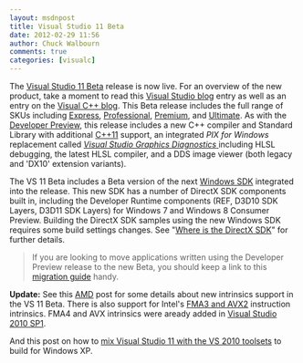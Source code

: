 ```yaml
---
layout: msdnpost
title: Visual Studio 11 Beta
date: 2012-02-29 11:56
author: Chuck Walbourn
comments: true
categories: [visualc]
---
```

The <a href="http://www.microsoft.com/visualstudio/11/en-us/downloads">Visual Studio 11 Beta</a> release is now live. For an overview of the new product, take a moment to read this <a href="">Visual Studio blog</a> entry as well as an entry on the <a href="https://devblogs.microsoft.com/cppblog/whats-new-in-visual-studio-11-beta-for-c-developers/">Visual C++ blog</a>. This Beta release includes the full range of SKUs including <a href="http://www.microsoft.com/download/en/details.aspx?id=28974">Express</a>, <a href="http://www.microsoft.com/download/en/details.aspx?id=28992">Professional</a>, <a href="http://www.microsoft.com/download/en/details.aspx?id=28985">Premium</a>, and <a href="http://www.microsoft.com/download/en/details.aspx?id=28975">Ultimate</a>. As with the <a href="https://walbourn.github.io/visual-studio-11-developer-preview/">Developer Preview</a>, this release includes a new C++ compiler and Standard Library with additional <a href="https://devblogs.microsoft.com/cppblog/c11-features-in-visual-c-11/">C++11</a> support, an integrated <em>PIX for Windows</em> replacement called <a href="https://devblogs.microsoft.com/cppblog/game-debugging-in-visual-studio-11/"><em>Visual Studio Graphics Diagnostics</em> </a>including HLSL debugging, the latest HLSL compiler, and a DDS image viewer (both legacy and 'DX10' extension variants).
<!--more-->

The VS 11 Beta includes a Beta version of the next <a href="https://developer.microsoft.com/en-us/windows/downloads/sdk-archive">Windows SDK</a> integrated into the release. This new SDK has a number of DirectX SDK components built in, including the Developer Runtime components (REF, D3D10 SDK Layers, D3D11 SDK Layers) for Windows 7 and Windows 8 Consumer Preview. Building the DirectX SDK samples using the new Windows SDK requires some build settings changes. See "<a href="https://walbourn.github.io/where-is-the-directx-sdk/">Where is the DirectX SDK</a>" for further details.

> If you are looking to move applications written using the Developer Preview release to the new Beta, you should keep a link to this <a href="http://go.microsoft.com/fwlink/?LinkID=242888">migration guide</a> handy.

<strong>Update:</strong> See this <a href="http://blogs.amd.com/developer/2012/03/01/amd-and-the-visual-studio-11-beta/">AMD</a> post for some details about new intrinsics support in the VS 11 Beta. There is also support for Intel's <a href="http://software.intel.com/en-us/blogs/2011/06/13/haswell-new-instruction-descriptions-now-available/">FMA3 and AVX2</a> instruction intrinsics. FMA4 and AVX intrinsics were aready added in <a href="https://devblogs.microsoft.com/cppblog/visual-studio-2010-service-pack-1-general-availability/">Visual Studio 2010 SP1</a>.

And this post on how to <a href="https://devblogs.microsoft.com/cppblog/target-windows-xp-in-visual-studio-11-beta-using-the-visual-studio-2010-compiler-and-libraries/">mix Visual Studio 11 with the VS 2010 toolsets</a> to build for Windows XP.
